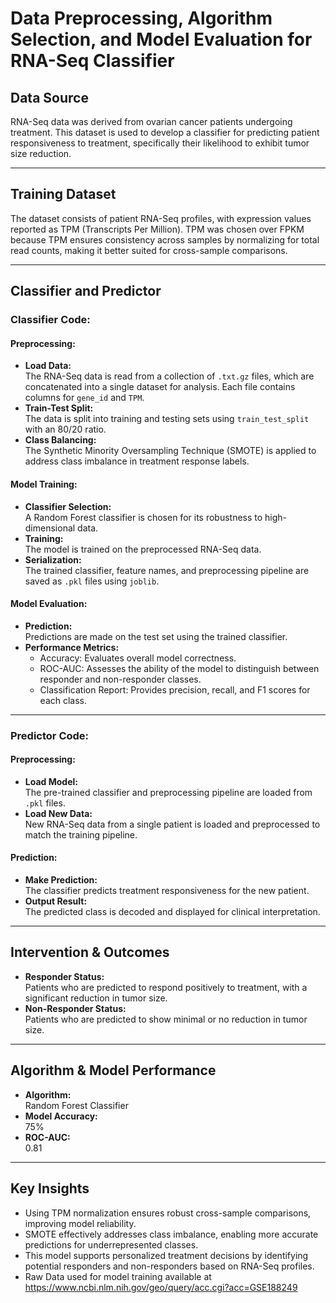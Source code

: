 # **Data Preprocessing, Algorithm Selection, and Model Evaluation for RNA-Seq Classifier**

## **Data Source**  
RNA-Seq data was derived from ovarian cancer patients undergoing treatment. This dataset is used to develop a classifier for predicting patient responsiveness to treatment, specifically their likelihood to exhibit tumor size reduction.  

---

## **Training Dataset**  
The dataset consists of patient RNA-Seq profiles, with expression values reported as TPM (Transcripts Per Million). TPM was chosen over FPKM because TPM ensures consistency across samples by normalizing for total read counts, making it better suited for cross-sample comparisons.

---

## **Classifier and Predictor**  
### **Classifier Code:**  
#### **Preprocessing:**  
- **Load Data:**  
  The RNA-Seq data is read from a collection of `.txt.gz` files, which are concatenated into a single dataset for analysis. Each file contains columns for `gene_id` and `TPM`.  
- **Train-Test Split:**  
  The data is split into training and testing sets using `train_test_split` with an 80/20 ratio.  
- **Class Balancing:**  
  The Synthetic Minority Oversampling Technique (SMOTE) is applied to address class imbalance in treatment response labels.  

#### **Model Training:**  
- **Classifier Selection:**  
  A Random Forest classifier is chosen for its robustness to high-dimensional data.  
- **Training:**  
  The model is trained on the preprocessed RNA-Seq data.  
- **Serialization:**  
  The trained classifier, feature names, and preprocessing pipeline are saved as `.pkl` files using `joblib`.  

#### **Model Evaluation:**  
- **Prediction:**  
  Predictions are made on the test set using the trained classifier.  
- **Performance Metrics:**  
  - Accuracy: Evaluates overall model correctness.  
  - ROC-AUC: Assesses the ability of the model to distinguish between responder and non-responder classes.  
  - Classification Report: Provides precision, recall, and F1 scores for each class.  

---

### **Predictor Code:**  
#### **Preprocessing:**  
- **Load Model:**  
  The pre-trained classifier and preprocessing pipeline are loaded from `.pkl` files.  
- **Load New Data:**  
  New RNA-Seq data from a single patient is loaded and preprocessed to match the training pipeline.  

#### **Prediction:**  
- **Make Prediction:**  
  The classifier predicts treatment responsiveness for the new patient.  
- **Output Result:**  
  The predicted class is decoded and displayed for clinical interpretation.  

---

## **Intervention & Outcomes**  
- **Responder Status:**  
  Patients who are predicted to respond positively to treatment, with a significant reduction in tumor size.  
- **Non-Responder Status:**  
  Patients who are predicted to show minimal or no reduction in tumor size.  

---

## **Algorithm & Model Performance**  
- **Algorithm:**  
  Random Forest Classifier  
- **Model Accuracy:**  
  75%  
- **ROC-AUC:**  
  0.81 

---

## **Key Insights**  
- Using TPM normalization ensures robust cross-sample comparisons, improving model reliability.  
- SMOTE effectively addresses class imbalance, enabling more accurate predictions for underrepresented classes.  
- This model supports personalized treatment decisions by identifying potential responders and non-responders based on RNA-Seq profiles.
- Raw Data used for model training available at https://www.ncbi.nlm.nih.gov/geo/query/acc.cgi?acc=GSE188249

